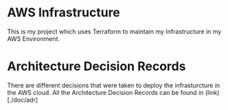 # AWS Infrastructure

This is my project which uses Terraform to maintain my Infrastructure in my AWS Environment.

# Architecture Decision Records
There are different decisions that were taken to deploy the infrasturcture in the AWS cloud. All the Architecture Decision Records can be
found in (link)[./doc/adr]
